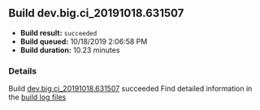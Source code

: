 ## Build dev.big.ci_20191018.631507
- **Build result:** `succeeded`
- **Build queued:** 10/18/2019 2:06:58 PM
- **Build duration:** 10.23 minutes
### Details
Build [dev.big.ci_20191018.631507](https://winappstudio.visualstudio.com/web/build.aspx?pcguid=a4ef43be-68ce-4195-a619-079b4d9834c2&builduri=vstfs%3a%2f%2f%2fBuild%2fBuild%2f31507) succeeded
Find detailed information in the [build log files]()
